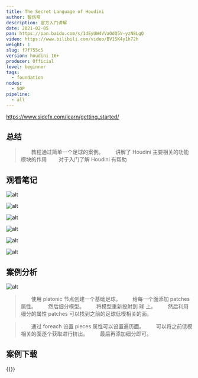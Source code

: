 ```yaml
---
title: The Secret Language of Houdini 
author: 智伤帝
description: 官方入门讲解
date: 2021-02-05
pan: https://pan.baidu.com/s/1dEyUW4VVaOdQ5V-yzN8LgQ
video: https://www.bilibili.com/video/BV1SK4y1h72h
weight: 1
slug: f7f755c5
version: houdini 16+
producer: Official
level: beginner
tags: 
  - foundation
nodes:
  - SOP
pipeline:
  - all
---
```


https://www.sidefx.com/learn/getting_started/

## 总结

> &emsp;&emsp;教程通过简单一个足球的案例。
> &emsp;&emsp;讲解了 Houdini 主要相关的功能模块的作用
> &emsp;&emsp;对于入门了解 Houdini 有帮助

## 观看笔记

![alt](https://cdn.jsdelivr.net/gh/FXTD-ODYSSEY/HoudiniWiki@gh-pages/posts/f7f755c5/01.png)


![alt](https://cdn.jsdelivr.net/gh/FXTD-ODYSSEY/HoudiniWiki@gh-pages/posts/f7f755c5/02.png)


![alt](https://cdn.jsdelivr.net/gh/FXTD-ODYSSEY/HoudiniWiki@gh-pages/posts/f7f755c5/03.png)

![alt](https://cdn.jsdelivr.net/gh/FXTD-ODYSSEY/HoudiniWiki@gh-pages/posts/f7f755c5/04.png)

![alt](https://cdn.jsdelivr.net/gh/FXTD-ODYSSEY/HoudiniWiki@gh-pages/posts/f7f755c5/05.png)

![alt](https://cdn.jsdelivr.net/gh/FXTD-ODYSSEY/HoudiniWiki@gh-pages/posts/f7f755c5/06.png)

## 案例分析

![alt](https://cdn.jsdelivr.net/gh/FXTD-ODYSSEY/HoudiniWiki@gh-pages/posts/f7f755c5/07.png)

> &emsp;&emsp;使用 platonic 节点创建一个基础足球。
> &emsp;&emsp;给每一个面添加 patches 属性。
> &emsp;&emsp;然后细分模型。
> &emsp;&emsp;将模型重新投射到 球 上。
> &emsp;&emsp;然后利用细分的属性 patches 可以找到之前的足球低模相关的面。

> &emsp;&emsp;通过 foreach 设置 pieces 属性可以设置遍历面。
> &emsp;&emsp;可以将之前低模相关的面逐个获取进行挤出。
> &emsp;&emsp;最后再添加细分即可。


## 案例下载

{{<attachments pattern=".*.hip">}}
